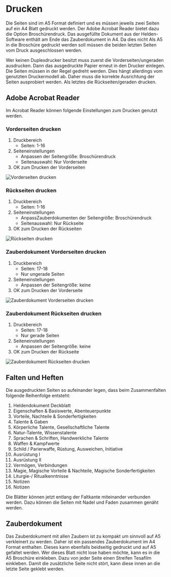 # Drucken

Die Seiten sind im A5 Format definiert und es müssen jeweils zwei Seiten auf ein A4 Blatt gedruckt werden. 
Der Adobe Acrobat Reader bietet dazu die Option Broschürendruck. 
Das ausgefüllte Dokument aus der Helden-Software enthält am Ende das Zauberdokument in A4. 
Da dies nicht Als A5 in die Broschüre gedruckt werden soll müssen die beiden letzten Seiten vom Druck ausgeschlossen werden. 

Wer keinen Duplexdrucker besitzt muss zuerst die Vorderseiten/ungeraden ausdrucken. 
Dann das ausgedruckte Papier erneut in den Drucker einlegen. Die Seiten müssen in der Regel gedreht werden. 
Dies hängt allerdings vom genutzten Druckermodell ab. Daher muss die korrekte Ausrichtung der Seiten ausprobiert werden. 
Als letztes die Rückseiten/geraden drucken. 

## Adobe Acrobat Reader

Im Acrobat Reader können folgende Einstellungen zum Drucken genutzt werden.

### Vorderseiten drucken

1. Druckbereich
    * Seiten: 1-16
2. Seiteneinstellungen
    * Anpassen der Seitengröße: Broschürendruck
    * Seitenauswahl: Nur Vorderseite
4. OK zum Drucken der Vorderseiten

![Vorderseiten drucken](images/print/print1.png "Vorderseiten drucken")

### Rückseiten drucken

1. Druckbereich
    * Seiten: 1-16
2. Seiteneinstellungen
    * AnpassZauberdokumenten der Seitengröße: Broschürendruck
    * Seitenauswahl: Nur Rückseite
4. OK zum Drucken der Rückseiten

![Rückseiten drucken](images/print/print2.png "Rückseiten drucken")

### Zauberdokument Vorderseiten drucken

1. Druckbereich
    * Seiten: 17-18
    * Nur ungerade Seiten
2. Seiteneinstellungen
    * Anpassen der Seitengröße: keine
4. OK zum Drucken der Vorderseite

![Zauberdokument Vorderseiten drucken](images/print/print3.png "Zauberdokument Vorderseiten drucken")

### Zauberdokument Rückseiten drucken

1. Druckbereich
    * Seiten: 17-18
    * Nur gerade Seiten
2. Seiteneinstellungen
    * Anpassen der Seitengröße: keine
4. OK zum Drucken der Rückseite

![Zauberdokument Rückseiten drucken](images/print/print4.png "Zauberdokument Rückseiten drucken")

## Falten und Heften

Die ausgedruckten Seiten so aufeinander legen, dass beim Zusammenfalten folgende Reihenfolge entsteht: 

1. Heldendokument Deckblatt
2. Eigenschaften & Basiswerte, Abenteuerpunkte
3. Vorteile, Nachteile & Sonderfertigkeiten
4. Talente & Gaben
5. Körperliche Talente, Gesellschaftliche Talente
6. Natur-Talente, Wissenstalente
7. Sprachen & Schriften, Handwerkliche Talente
8. Waffen & Kampfwerte
9. Schild / Parierwaffe, Rüstung, Ausweichen, Initiative
10. Ausrüstung I
11. Ausrüstung II
12. Vermögen, Verbindungen
13. Magie, Magische Vorteile & Nachteile, Magische Sonderfertigkeiten
14. Liturgie-/ Ritualkenntnisse
15. Notizen
16. Notizen

Die Blätter können jetzt entlang der Faltkante miteinander verbunden werden. Dazu können die Seiten mit Nadel und Faden zusammen genäht werden. 

## Zauberdokument

Das Zauberdokument mit allen Zaubern ist zu kompakt um sinnvoll auf A5 verkleinert zu werden. 
Daher ist ein passendes Zauberdokument im A4 Format enthalten. Dieses kann ebenfalls beidseitig gedruckt und auf A5 gefaltet werden. 
Wer dieses Blatt nicht lose haben möchte, kann es in die A5 Broschüre einkleben. Dazu von jeder Seite einen Streifen Tesafilm einkleben. 
Damit die zusätzliche Seite nicht stört, kann diese innen an die letzte Seite geklebt werden. 
